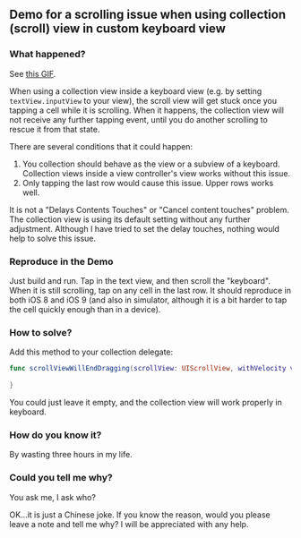 ## Demo for a scrolling issue when using collection (scroll) view in custom keyboard view

### What happened?

See [this GIF](https://raw.githubusercontent.com/onevcat/KeyboardScrollingIssue/master/demo.gif).

When using a collection view inside a keyboard view (e.g. by setting `textView.inputView` to your view), the scroll view will get stuck once you tapping a cell while it is scrolling. When it happens, the collection view will not receive any further tapping event, until you do another scrolling to rescue it from that state.

There are several conditions that it could happen:

1. You collection should behave as the view or a subview of a keyboard. Collection views inside a view controller's view works without this issue.
2. Only tapping the last row would cause this issue. Upper rows works well.

It is not a "Delays Contents Touches" or "Cancel content touches" problem. The collection view is using its default setting without any further adjustment. Although I have tried to set the delay touches, nothing would help to solve this issue.

### Reproduce in the Demo

Just build and run. Tap in the text view, and then scroll the "keyboard". When it is still scrolling, tap on any cell in the last row. It should reproduce in both iOS 8 and iOS 9 (and also in simulator, although it is a bit harder to tap the cell quickly enough than in a device).

### How to solve?

Add this method to your collection delegate:

```swift
func scrollViewWillEndDragging(scrollView: UIScrollView, withVelocity velocity: CGPoint, targetContentOffset: UnsafeMutablePointer<CGPoint>) {
        
}
```

You could just leave it empty, and the collection view will work properly in keyboard.

### How do you know it?

By wasting three hours in my life.

### Could you tell me why?

You ask me, I ask who?

OK...it is just a Chinese joke. If you know the reason, would you please leave a note and tell me why? I will be appreciated with any help.